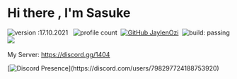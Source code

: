 # Hi there , I'm Sasuke 
![version :17.10.2021](https://img.shields.io/badge/version-17.10.2021-informational) &nbsp;
![profile count](https://komarev.com/ghpvc/?username=The-Sasuke&color=red)&nbsp;
[![GitHub JaylenOzi](https://img.shields.io/github/followers/The-Sasuke?label=follow&style=social)](https://github.com/The-Sasuke)&nbsp;
![build: passing](https://img.shields.io/badge/build-passing-success)
<a href="https://instagram.com/jaylenelchavo"><img src="https://img.shields.io/badge/@jaylenelchavo-E4405F?style=flat&logo=Instagram&logoColor=white"/></a> &nbsp;

My Server:  https://discord.gg/1404

[![Discord Presence](https://lanyard-profile-readme.vercel.app/api/798297724188753920?theme=light&bg=7ad3f5&animated=false&hideDiscrim=true&borderRadius=30px&idleMessage=Probably%20doing%20something%20else...)](https://discord.com/users/798297724188753920)
